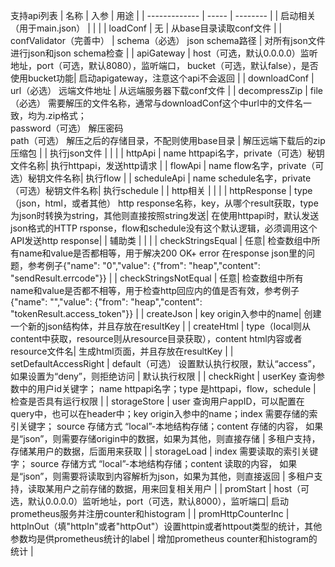 支持api列表
| 名称           | 入参  | 用途     |
| ------------- | ----- | -------- |
| 启动相关（用于main.json） |  |  |
| loadConf | 无 | 从base目录读取conf文件 |
| confValidator（完善中） | schema（必选） json schema路径 | 对所有json文件进行json和json schema检查 |
| apiGateway | host（可选，默认0.0.0.0）监听地址，port（可选，默认8080），监听端口， bucket（可选，默认false），是否使用bucket功能| 启动apigateway，注意这个api不会返回 |
| downloadConf | url（必选）  远端文件地址 | 从远端服务器下载conf文件 |
| decompressZip | file（必选） 需要解压的文件名称，通常与downloadConf这个中url中的文件名一致，均为.zip格式；<br />password（可选） 解压密码<br />path（可选） 解压之后的存储目录，不配则使用base目录 | 解压远端下载后的zip压缩包 |
| 执行json文件 |  |  |
| httpApi | name httpapi名字，private（可选）秘钥文件名称| 执行httpapi，发送http请求 |
| flowApi | name flow名字，private（可选）秘钥文件名称| 执行flow |
| scheduleApi | name schedule名字，private（可选）秘钥文件名称| 执行schedule |
| http相关 |  |  |
| httpResponse | type（json，html，或者其他） http response名称，key，从哪个result获取，type为json时转换为string，其他则直接按照string发送| 在使用httpapi时，默认发送json格式的HTTP rsponse，flow和schedule没有这个默认逻辑，必须调用这个API发送http response|
| 辅助类 |  |  |
| checkStringsEqual | 任意| 检查数组中所有name和value是否都相等，用于解决200 OK+ error 在response json里的问题，参考例子{"name": "0","value": {"from": "heap","content": "sendResult.errcode"}} |
| checkStringsNotEqual | 任意| 检查数组中所有name和value是否都不相等，用于检查http回应内的值是否有效，参考例子        {"name": "","value": {"from": "heap","content": "tokenResult.access_token"}} |
| createJson | key origin入参中的name| 创建一个新的json结构体，并且存放在resultKey |
| createHtml | type（local则从content中获取，resource则从resource目录获取），content html内容或者resource文件名| 生成html页面，并且存放在resultKey |
| setDefaultAccessRight | default（可选） 设置默认执行权限，默认“access”，如果设置为“deny”，则拒绝访问 | 默认执行权限 |
| checkRight | userKey 查询参数中的用户id关键字； name httpapi名字；type 是httpapi，flow，schedule | 检查是否具有运行权限 |
| storageStore | user 查询用户appID，可以配置在query中，也可以在header中；key origin入参中的name；index 需要存储的索引关键字； source 存储方式 “local”-本地结构存储；content 存储的内容， 如果是“json”，则需要存储origin中的数据，如果为其他，则直接存储 | 多租户支持，存储某用户的数据，后面用来获取 |
| storageLoad | index 需要读取的索引关键字； source 存储方式 “local”-本地结构存储；content 读取的内容， 如果是“json”，则需要将读取到内容解析为json，如果为其他，则直接返回 | 多租户支持，读取某用户之前存储的数据，用来回复相关用户 |
| promStart | host（可选，默认0.0.0.0）监听地址，port（可选，默认8000），监听端口| 启动prometheus服务并注册counter和histogram |
| promHttpCounterInc | httpInOut（填"httpIn"或者"httpOut"）设置httpin或者httpout类型的统计，其他参数均是供prometheus统计的label | 增加prometheus counter和histogram的统计 |

